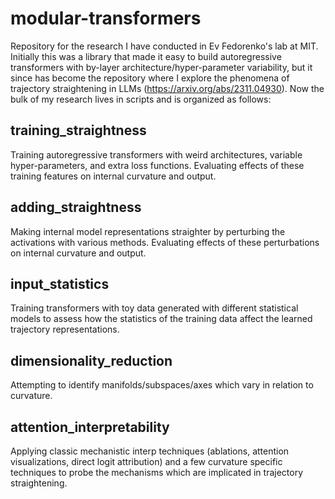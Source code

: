 # modular-transformers

Repository for the research I have conducted in Ev Fedorenko's lab at MIT. Initially this was a library that made it easy to build autoregressive transformers with by-layer architecture/hyper-parameter variability, but it since has become the repository where I explore the phenomena of trajectory straightening in LLMs (https://arxiv.org/abs/2311.04930).  Now the bulk of my research lives in scripts and is organized as follows:

## training_straightness
Training autoregressive transformers with weird architectures, variable hyper-parameters, and extra loss functions. Evaluating effects of these training features on internal curvature and output.  

## adding_straightness
Making internal model representations straighter by perturbing the activations with various methods. Evaluating effects of these perturbations on internal curvature and output.

## input_statistics
Training transformers with toy data generated with different statistical models to assess how the statistics of the training data affect the learned trajectory representations.

## dimensionality_reduction
Attempting to identify manifolds/subspaces/axes which vary in relation to curvature.

## attention_interpretability
Applying classic mechanistic interp techniques (ablations, attention visualizations, direct logit attribution) and a few curvature specific techniques to probe the mechanisms which are implicated in trajectory straightening.
